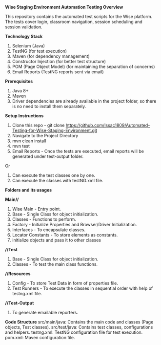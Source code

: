 **Wise Staging Environment Automation Testing Overview**

This repository contains the automated test scripts for the Wise platform. The tests cover login, classroom navigation, session scheduling and session validation.

**Technology Stack**
1. Selenium (Java)
2. TestNG (for test execution)
3. Maven (for dependency management)
4. Constructor Injection (for better test structure)
5. POM (Page Object Model) (for maintaining the separation of concerns)
6. Email Reports (TestNG reports sent via email)

**Prerequisites**
1. Java 8+
2. Maven
3. Driver dependencies are already available in the project folder, so there is no need to install them separately.

**Setup Instructions**
1. Clone this repo - git clone https://github.com/Issac1809/Automated-Testing-for-Wise-Staging-Environment.git
2. Navigate to the Project Directory
3. mvn clean install
4. mvn test
5. Email Reports  - Once the tests are executed, email reports will be generated under test-output folder.

Or

1. Can execute the test classes one by one.
2. Can execute the classes with testNG.xml file.

**Folders and its usages**

**Main//**
1. Wise Main - Entry point.
2. Base - Single Class for object initialization.
3. Classes - Functions to perform.
4. Factory - Initialize Properties and Browser/Driver Initialization.
5. Interfaces - To encapsulate classes.
6. Locator Constants - To store elements as constants.
7. initialize objects and pass it to other classes 

**//Test**
1. Base - Single Class for object initialization.
2. Classes - To test the main class functions.

**//Resources**
1. Config - To store Test Data in form of properties file.
2. Test Runners - To execute the classes in sequential order with help of testng.xml file.

**//Test-Output**
1. To generate emailable reporters.

**Code Structure**
src/main/java: Contains the main code and classes (Page objects, Test classes).
src/test/java: Contains test classes, configurations and helpers.
testng.xml: TestNG configuration file for test execution.
pom.xml: Maven configuration file.
